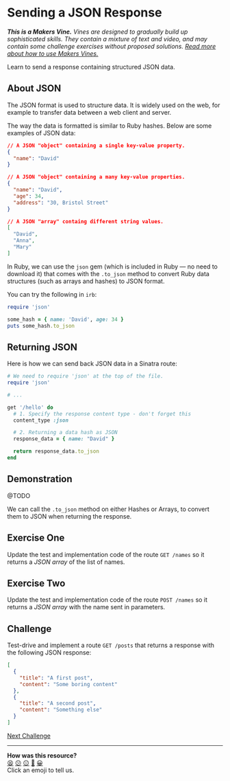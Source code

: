 # Sending a JSON Response

_**This is a Makers Vine.** Vines are designed to gradually build up sophisticated skills. They contain a mixture of text and video, and may contain some challenge exercises without proposed solutions. [Read more about how to use Makers
Vines.](https://github.com/makersacademy/course/blob/main/labels/vines.md)_

Learn to send a response containing structured JSON data.

## About JSON

The JSON format is used to structure data. It is widely used on the web, for example to transfer data between a web client and server.

The way the data is formatted is similar to Ruby hashes. Below are some examples of JSON data:

```json
// A JSON "object" containing a single key-value property.
{
  "name": "David"
}

// A JSON "object" containing a many key-value properties.
{
  "name": "David",
  "age": 34,
  "address": "30, Bristol Street"
}

// A JSON "array" containg different string values.
[
  "David",
  "Anna",
  "Mary"
]
```

In Ruby, we can use the `json` gem (which is included in Ruby — no need to download it) that comes with the `.to_json` method to convert Ruby data structures (such as arrays and hashes) to JSON format.

You can try the following in `irb`:

```ruby
require 'json'

some_hash = { name: 'David', age: 34 }
puts some_hash.to_json
```


## Returning JSON

Here is how we can send back JSON data in a Sinatra route:

```ruby
# We need to require 'json' at the top of the file.
require 'json'

# ...

get '/hello' do
  # 1. Specify the response content type - don't forget this
  content_type :json

  # 2. Returning a data hash as JSON
  response_data = { name: "David" }

  return response_data.to_json 
end
```

## Demonstration

@TODO

We can call the `.to_json` method on either Hashes or Arrays, to convert them to JSON when returning the response.

## Exercise One

Update the test and implementation code of the route `GET /names` so it returns a _JSON array_ of the list of names.

## Exercise Two

Update the test and implementation code of the route `POST /names` so it returns a _JSON array_ with the name sent in parameters.

## Challenge

Test-drive and implement a route `GET /posts` that returns a response with the following JSON response:

```json
[
  {
    "title": "A first post",
    "content": "Some boring content"
  },
  {
    "title": "A second post",
    "content": "Something else"
  }
]
```

[Next Challenge](05_test_driving_route_with_database.md)

<!-- BEGIN GENERATED SECTION DO NOT EDIT -->

---

**How was this resource?**  
[😫](https://airtable.com/shrUJ3t7KLMqVRFKR?prefill_Repository=makersacademy/web-applications&prefill_File=challenges/04_sending_json_response.md&prefill_Sentiment=😫) [😕](https://airtable.com/shrUJ3t7KLMqVRFKR?prefill_Repository=makersacademy/web-applications&prefill_File=challenges/04_sending_json_response.md&prefill_Sentiment=😕) [😐](https://airtable.com/shrUJ3t7KLMqVRFKR?prefill_Repository=makersacademy/web-applications&prefill_File=challenges/04_sending_json_response.md&prefill_Sentiment=😐) [🙂](https://airtable.com/shrUJ3t7KLMqVRFKR?prefill_Repository=makersacademy/web-applications&prefill_File=challenges/04_sending_json_response.md&prefill_Sentiment=🙂) [😀](https://airtable.com/shrUJ3t7KLMqVRFKR?prefill_Repository=makersacademy/web-applications&prefill_File=challenges/04_sending_json_response.md&prefill_Sentiment=😀)  
Click an emoji to tell us.

<!-- END GENERATED SECTION DO NOT EDIT -->
